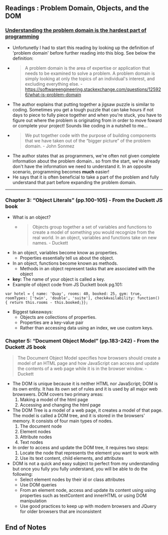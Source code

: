## Readings : Problem Domain, Objects, and the DOM

### [Understanding the problem domain is the hardest part of programming](https://simpleprogrammer.com/understanding-the-problem-domain-is-the-hardest-part-of-programming)
- Unfortunetly I had to start this reading by looking up the definition of 'problem domain' before further reading into this blog. See below the definition:
- > A problem domain is the area of expertise or application that needs to be examined to solve a problem. A problem domain is simply looking at only the topics of an individual's interest, and excluding everything else. - https://softwareengineering.stackexchange.com/questions/125926/what-is-problem-domain
- The author explains that putting together a jigsaw puzzle is similar to coding. Sometimes you get a tough puzzle that can take hours if not days to piece to fully piece together and when you're stuck, you have to figure out where the problem is originating from in order to move foward or complete your project! Sounds like coding in a nutshell to me...
- > We put together code with the purpose of building components that we have taken out of the “bigger picture” of the problem domain. - John Sonmez
- The author states that as programmers, we're often not given complete information about the problem domain.. so from the start, we're already don't have the information we need to understand it. In an opposite scenario, programming becomes **much** easier!
- He says that it is often beneficial to take a part of the problem and fully understand that part before expanding the problem domain.

*** 

### Chapter 3: “Object Literals” (pp.100-105) - From the Duckett JS book
- What is an object?
  * > Objects group together a set of variables and functions to create a model of something you would recognize from the real world. In an object, variables and functions take on new names. - Duckett
- In an object, variables become know as properties. 
  * Properties essentially tell us about the object.
- In an object, functions become known as methods.
  * Methods in an object represent tasks that are associated with the object
- **key:** The name of your object is called a key.
- Example of object code from JS Duckett book pg.101:

`var hotel = { name: 'Quay', rooms: 40, booked: 25, gym: true, roomTypes: ['twin', 'double', 'suite'], checkAvailability: function() { return this.rooms - this.booked;}};`
  
- Biggest takeaways:
  * Objects are collections of properties.
  * Properties are a key-value pair
  * Rather than accessing data using an index, we use custom keys.

### Chapter 5: “Document Object Model” (pp.183-242) - From the Duckett JS book
> The Document Object Model specifies how browsers should create a model of an HTML page and how JavaScript can access and update the contents of a web page while it is in the browser window. - Duckett
- The DOM is unique because it is neither HTML nor JavaScript; DOM is its own entity. It has its own set of rules and it is used by all major web browswers. DOM covers two primary areas:
  1. Making a model of the html page
  2. Accessing and changing the html page
- The DOM Tree is a model of a web page, it creates a model of that page. The model is called a DOM tree, and it is stored in the browsers' memory. It consists of four main types of nodes.
  1. The document node
  2. Element nodes
  3. Attribute nodes
  4. Text nodes
- In order to access and update the DOM tree, it requires two steps:
  1. Locate the node that represents the element you want to work with
  2. Use its text content, child elements, and attributes
- DOM is not a quick and easy subject to perfect from my understanding but once you fully you fully understand, you will be able to do the following:
  * Select element nodes by their id or class attributes
  * Use DOM queries
  * From an element node, access and update its content using using properties such as textContent and innerHTML or using DOM manipulation
  * Use good practices to keep up with modern browsers and JQuery for older browsers that are inconsistent
 ## End of Notes
